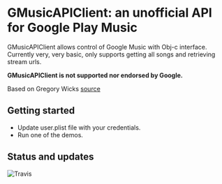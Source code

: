 GMusicAPIClient: an unofficial API for Google Play Music
=================================================================

GMusicAPIClient allows control of Google Music with Obj-c interface.
Currently very, very basic, only supports getting all songs and retrieving stream urls.

**GMusicAPIClient is not supported nor endorsed by Google.**

Based on  Gregory Wicks [source][1] 

Getting started
---------------

 - Update user.plist file with your credentials. 
 - Run one of the demos.

Status and updates
------------------
![Travis][2]


  [1]: https://github.com/gwicks/gmusicapi-objc
  [2]: https://travis-ci.org/0111b/GMusicAPIClient.png